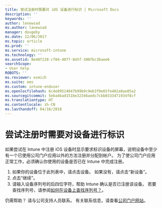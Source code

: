 ```yaml
---
title: 尝试注册时需要对 iOS 设备进行标识 | Microsoft Docs
description: ''
keywords: ''
author: lenewsad
ms.author: lanewsad
manager: dougeby
ms.date: 12/06/2017
ms.topic: article
ms.prod: ''
ms.service: microsoft-intune
ms.technology: ''
ms.assetid: 8e40f228-cf04-4077-845f-300fbc3baee6
searchScope:
- User help
ROBOTS: ''
ms.reviewer: esmich
ms.suite: ems
ms.custom: intune-enduser
ms.openlocfilehash: 6c4e89524047b99b9c9eb3f0e65fe482a8ae85a2
ms.sourcegitcommit: 5eba4bad151be32346aedc7cbb0333d71934f8cf
ms.translationtype: HT
ms.contentlocale: zh-CN
ms.lasthandoff: 04/16/2018
---
```

# <a name="you-need-to-identify-your-device-when-youre-trying-to-enroll"></a>尝试注册时需要对设备进行标识

如果尝试在 Intune 中注册 iOS 设备时显示要求标识设备的屏幕，说明设备中至少有一个已使用公司门户应用以外的方法注册并分配到帐户。 为了使公司门户应用正常工作，必须确认你使用的设备是否已在 Intune 中完成注册。

1. 如果你的设备位于此列表中，请点击设备。 如果没有，请点击“新设备”。
2. 点击“继续”。
3. 请输入设备序列号的后四位字符，帮助 Intune 确认是否已注册该设备。 若要查找序列号，请参阅[如何在设备上查找序列号？](how-do-i-find-the-serial-number-on-my-device-ios.md)。

仍需帮助？ 请与公司支持人员联系。 有关联系信息，请查看[公司门户网站](https://portal.manage.microsoft.com#HelpDeskDialog)。
